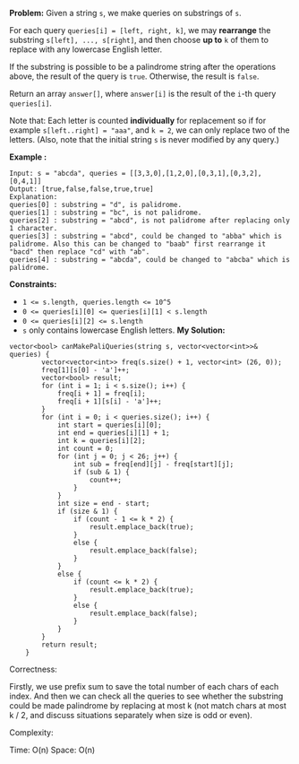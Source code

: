 **Problem:**
Given a string `s`, we make queries on substrings of `s`.

For each query `queries[i] = [left, right, k]`, we may **rearrange** the substring `s[left], ..., s[right]`, and then choose **up to** `k` of them to replace with any lowercase English letter. 

If the substring is possible to be a palindrome string after the operations above, the result of the query is `true`. Otherwise, the result is `false`.

Return an array `answer[]`, where `answer[i]` is the result of the `i`-th query `queries[i]`.

Note that: Each letter is counted **individually** for replacement so if for example `s[left..right] = "aaa"`, and `k = 2`, we can only replace two of the letters. (Also, note that the initial string `s` is never modified by any query.)

 

**Example :**

```
Input: s = "abcda", queries = [[3,3,0],[1,2,0],[0,3,1],[0,3,2],[0,4,1]]
Output: [true,false,false,true,true]
Explanation:
queries[0] : substring = "d", is palidrome.
queries[1] : substring = "bc", is not palidrome.
queries[2] : substring = "abcd", is not palidrome after replacing only 1 character.
queries[3] : substring = "abcd", could be changed to "abba" which is palidrome. Also this can be changed to "baab" first rearrange it "bacd" then replace "cd" with "ab".
queries[4] : substring = "abcda", could be changed to "abcba" which is palidrome.
```

 

**Constraints:**

- `1 <= s.length, queries.length <= 10^5`
- `0 <= queries[i][0] <= queries[i][1] < s.length`
- `0 <= queries[i][2] <= s.length`
- `s` only contains lowercase English letters.
**My Solution:**
```
vector<bool> canMakePaliQueries(string s, vector<vector<int>>& queries) {
        vector<vector<int>> freq(s.size() + 1, vector<int> (26, 0));
        freq[1][s[0] - 'a']++;
        vector<bool> result;
        for (int i = 1; i < s.size(); i++) {
            freq[i + 1] = freq[i];
            freq[i + 1][s[i] - 'a']++;
        }
        for (int i = 0; i < queries.size(); i++) {
            int start = queries[i][0];
            int end = queries[i][1] + 1;
            int k = queries[i][2];
            int count = 0;
            for (int j = 0; j < 26; j++) {
                int sub = freq[end][j] - freq[start][j];
                if (sub & 1) {
                    count++;
                }
            }
            int size = end - start;
            if (size & 1) {
                if (count - 1 <= k * 2) {
                    result.emplace_back(true);
                }
                else {
                    result.emplace_back(false);
                }
            }
            else {
                if (count <= k * 2) {
                    result.emplace_back(true);
                }
                else {
                    result.emplace_back(false);
                }
            }
        }
        return result;
    }
```
Correctness:

Firstly, we use prefix sum to save the total number of each chars of each index. And then we can check all the queries to see whether the substring could be made palindrome by replacing at most k (not match chars at most k / 2, and discuss situations separately when size is odd or even). 

Complexity:

Time: O(n)
Space: O(n)